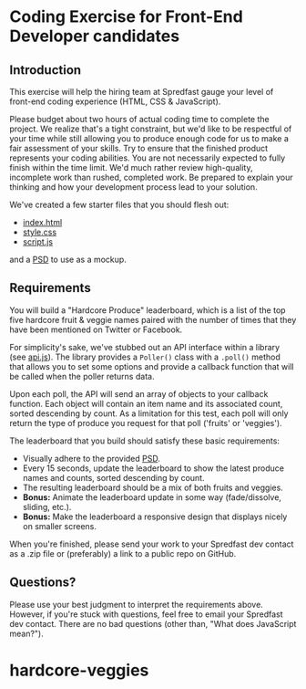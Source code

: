 # Coding Exercise for Front-End Developer candidates

## Introduction

This exercise will help the hiring team at Spredfast gauge your level of front-end coding experience (HTML, CSS & JavaScript).

Please budget about two hours of actual coding time to complete the project. We realize that's a tight constraint, but we'd like to be respectful of your time while still allowing you to produce enough code for us to make a fair assessment of your skills. Try to ensure that the finished product represents your coding abilities. You are not necessarily expected to fully finish within the time limit. We'd much rather review high-quality, incomplete work than rushed, completed work. Be prepared to explain your thinking and how your development process lead to your solution.

We've created a few starter files that you should flesh out:

* [index.html](index.html)
* [style.css](css/style.css)
* [script.js](js/script.js)

and a [PSD](Leaderboard.psd) to use as a mockup.

## Requirements

You will build a "Hardcore Produce" leaderboard, which is a list of the top five hardcore fruit & veggie names paired with the number of times that they have been mentioned on Twitter or Facebook.

For simplicity's sake, we've stubbed out an API interface within a library (see [api.js](js/api.js)). The library provides a `Poller()` class with a `.poll()` method that allows you to set some options and provide a callback function that will be called when the poller returns data. 

Upon each poll, the API will send an array of objects to your callback function. Each object will contain an item name and its associated count, sorted descending by count. As a limitation for this test, each poll will only return the type of produce you request for that poll ('fruits' or 'veggies').

The leaderboard that you build should satisfy these basic requirements:

* Visually adhere to the provided [PSD](Leaderboard.psd).
* Every 15 seconds, update the leaderboard to show the latest produce names and counts, sorted descending by count.
* The resulting leaderboard should be a mix of both fruits and veggies.
* **Bonus:** Animate the leaderboard update in some way (fade/dissolve, sliding, etc.).
* **Bonus:** Make the leaderboard a responsive design that displays nicely on smaller screens.

When you're finished, please send your work to your Spredfast dev contact as a .zip file or (preferably) a link to a public repo on GitHub.

## Questions?

Please use your best judgment to interpret the requirements above. However, if you're stuck with questions, feel free to email your Spredfast dev contact. There are no bad questions (other than, "What does JavaScript mean?").
# hardcore-veggies
